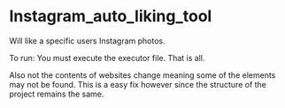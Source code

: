 # Instagram_auto_liking_tool
Will like a specific users Instagram photos.

To run:
 You must execute the executor file. That is all. 
 
 Also not the contents of websites change meaning some of the elements may not be found. This is a easy fix however since the structure of the project remains the same.
